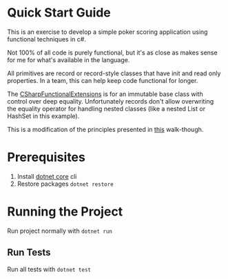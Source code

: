 # Quick Start Guide

This is an exercise to develop a simple poker scoring application using functional techniques in c#.

Not 100% of all code is purely functional, but it's as close as makes sense for me for what's available in the language.

All primitives are record or record-style classes that have init and read only properties. In a team, this can help keep code functional for longer.

The [CSharpFunctionalExtensions](https://github.com/vkhorikov/CSharpFunctionalExtensions) is for an immutable base class with control over deep equality. Unfortunately records don't allow overwriting the equality operator for handling nested classes (like a nested List or HashSet in this example).

This is a modification of the principles presented in [this](https://edcharbeneau.com/csharp-functional-workshop-instructions/#chapter0) walk-though.

# Prerequisites

1. Install [dotnet core](https://dotnet.microsoft.com/download/dotnet-core) cli
2. Restore packages `dotnet restore`

# Running the Project

Run project normally with `dotnet run`

## Run Tests

Run all tests with `dotnet test`
